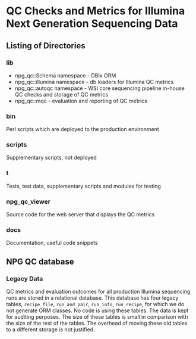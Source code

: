 # QC Checks and Metrics for Illumina Next Generation Sequencing Data

## Listing of Directories

### lib

 - npg_qc::Schema namespace - DBIx ORM
 - npg_qc::illumina namespace - db loaders for Illumina QC metrics
 - npg_qc::autoqc namespace - WSI core sequencing pipeline in-house
     QC checks and storage of QC metrics
 - npg_qc::mqc - evaluation and reporting of QC metrics

### bin

Perl scripts which are deployed to the production environment

### scripts

Supplementary scripts, not deployed

### t

Tests, test data, supplementary scripts and modules for testing

### npg_qc_viewer

Source code for the web server that displays the QC metrics

### docs

Documentation, useful code snippets

## NPG QC database

### Legacy Data

QC metrics and evaluation outcomes for all production Illumina sequencing runs
are stored in a relational database. This database has four legacy tables,
`recipe_file`, `run_and_pair`, `run_info`, `run_recipe`, for which we do not
generate ORM classes. No code is using these tables. The data is kept for
auditing perposes. The size of these tables is small in comparison with the size
of the rest of the tables. The overhead of moving these old tables to a different
storage is not justified.


